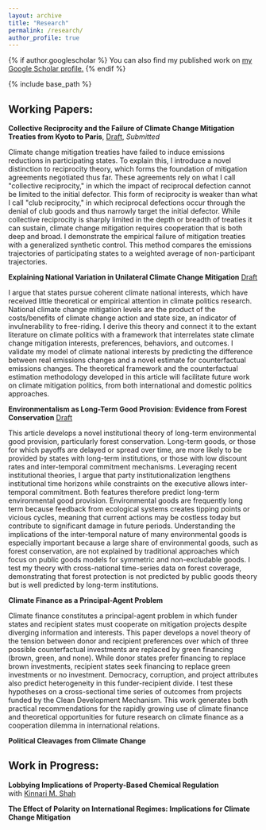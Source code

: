 ```yaml
---
layout: archive
title: "Research"
permalink: /research/
author_profile: true
---
```


{% if author.googlescholar %}
  You can also find my published work on <u><a href="{{author.googlescholar}}">my Google Scholar profile</a>.</u>
{% endif %}

{% include base_path %}



## Working Papers:



**Collective Reciprocity and the Failure of Climate Change Mitigation Treaties from Kyoto to Paris**,
[Draft](http://sam-houskeeper.github.io/files/Papers/Collective_Reciprocity_and_the_Failure_of_Climate_Change_Mitigation_Treaties_from_Kyoto_to_Paris.pdf),
*Submitted*
<!-- status in italics, draft link, appendix link -->
<!--  draft links like this [Available here](http://sam-houskeeper.github.io/files/CV_10_2023.pdf) -->

Climate change mitigation treaties have failed to induce emissions reductions in participating states. To explain this, I introduce a novel distinction to reciprocity theory, which forms the foundation of mitigation agreements negotiated thus far. These agreements rely on what I call "collective reciprocity," in which the impact of reciprocal defection cannot be limited to the initial defector. This form of reciprocity is weaker than what I call "club reciprocity," in which reciprocal defections occur through the denial of club goods and thus narrowly target the initial defector. While collective reciprocity is sharply limited in the depth or breadth of treaties it can sustain, climate change mitigation requires cooperation that is both deep and broad. I demonstrate the empirical failure of mitigation treaties with a generalized synthetic control. This method compares the emissions trajectories of participating states to a weighted average of non-participant trajectories.



**Explaining National Variation in Unilateral Climate Change Mitigation**
[Draft](http://sam-houskeeper.github.io/files/Papers/Explaining_National_Variation_in_Unilateral_Climate_Change_Mitigation.pdf)
<!-- status in italics, draft link, appendix link -->
<!--  draft links like this [Available here](http://sam-houskeeper.github.io/files/CV_10_2023.pdf) -->

I argue that states pursue coherent climate national interests, which have received little theoretical or empirical attention in climate politics research. National climate change mitigation levels are the product of the costs/benefits of climate change action and state size, an indicator of invulnerability to free-riding. I derive this theory and connect it to the extant literature on climate politics with a framework that interrelates state climate change mitigation interests, preferences, behaviors, and outcomes. I validate my model of climate national interests by predicting the difference between real emissions changes and a novel estimate for counterfactual emissions changes. The theoretical framework and the counterfactual estimation methodology developed in this article will facilitate future work on climate mitigation politics, from both international and domestic politics approaches.



**Environmentalism as Long-Term Good Provision: Evidence from Forest Conservation**
[Draft](http://sam-houskeeper.github.io/files/Papers/Environmentalism_as_Long_Term_Good_Provision__Evidence_from_Forest_Conservation_Draft.pdf)
<!-- status in italics, draft link, appendix link -->
<!--  draft links like this [Available here](http://sam-houskeeper.github.io/files/CV_10_2023.pdf) -->

This article develops a novel institutional theory of long-term environmental good provision, particularly forest conservation. Long-term goods, or those for which payoffs are delayed or spread over time, are more likely to be provided by states with long-term institutions, or those with low discount rates and inter-temporal commitment mechanisms. Leveraging recent institutional theories, I argue that party institutionalization lengthens institutional time horizons while constraints on the executive allows inter-temporal commitment. Both features therefore predict long-term environmental good provision. Environmental goods are frequently long term because feedback from ecological systems creates tipping points or vicious cycles, meaning that current actions may be costless today but contribute to significant damage in future periods. Understanding the implications of the inter-temporal nature of many environmental goods is especially important because a large share of environmental goods, such as forest conservation, are not explained by traditional approaches which focus on public goods models for symmetric and non-excludable goods. I test my theory with cross-national time-series data on forest coverage, demonstrating that forest protection is not predicted by public goods theory but is well predicted by long-term institutions.



**Climate Finance as a Principal-Agent Problem**
<!-- status in italics, draft link, appendix link -->
<!--  draft links like this [Available here](http://sam-houskeeper.github.io/files/CV_10_2023.pdf) -->

Climate finance constitutes a principal-agent problem in which funder states and recipient states must cooperate on mitigation projects despite diverging information and interests. This paper develops a novel theory of the tension between donor and recipient preferences over which of three possible counterfactual investments are replaced by green financing (brown, green, and none). While donor states prefer financing to replace brown investments, recipient states seek financing to replace green investments or no investment. Democracy, corruption, and project attributes also predict heterogeneity in this funder-recipient divide. I test these hypotheses on a cross-sectional time series of outcomes from projects funded by the Clean Development Mechanism. This work generates both practical recommendations for the rapidly growing use of climate finance and theoretical opportunities for future research on climate finance as a cooperation dilemma in international relations.



**Political Cleavages from Climate Change**



## Work in Progress:



**Lobbying Implications of Property-Based Chemical Regulation**
<br> with [Kinnari M. Shah](https://www.kinnarimshah.com)



**The Effect of Polarity on International Regimes: Implications for Climate Change Mitigation**
